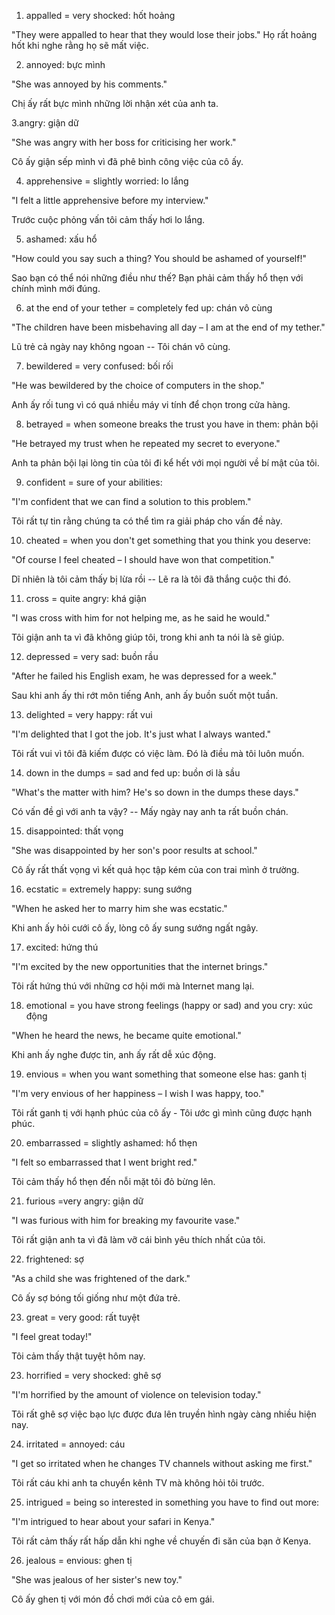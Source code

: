 1. appalled = very shocked: hốt hoảng

"They were appalled to hear that they would lose their jobs."
Họ rất hoảng hốt khi nghe rằng họ sẽ mất việc.

2. annoyed: bực mình

"She was annoyed by his comments."

Chị ấy rất bực mình những lời nhận xét của anh ta.

3.angry: giận dữ

"She was angry with her boss for criticising her work."

Cô ấy giận sếp mình vì đã phê bình công việc của cô ấy.

4. apprehensive = slightly worried: lo lắng

"I felt a little apprehensive before my interview."

Trước cuộc phỏng vấn tôi cảm thấy hơi lo lắng.

5. ashamed: xấu hổ

"How could you say such a thing? You should be ashamed of yourself!"

Sao bạn có thể nói những điều như thế? Bạn phải cảm thấy hổ thẹn với chính mình mới đúng.

6. at the end of your tether = completely fed up: chán vô cùng

"The children have been misbehaving all day – I am at the end of my tether."

Lũ trẻ cả ngày nay không ngoan -- Tôi chán vô cùng.

7. bewildered = very confused: bối rối

"He was bewildered by the choice of computers in the shop."

Anh ấy rối tung vì có quá nhiều máy vi tính để chọn trong cửa hàng.

8. betrayed = when someone breaks the trust you have in them: phản bội

"He betrayed my trust when he repeated my secret to everyone."

Anh ta phản bội lại lòng tin của tôi đi kể hết với mọi người về bí mật của tôi.

9. confident = sure of your abilities:

"I'm confident that we can find a solution to this problem."

Tôi rất tự tin rằng chúng ta có thể tìm ra giải pháp cho vấn đề này.

10. cheated = when you don't get something that you think you deserve:

"Of course I feel cheated – I should have won that competition."

Dĩ nhiên là tôi cảm thấy bị lừa rồi -- Lẽ ra là tôi đã thắng cuộc thi đó.

11. cross = quite angry: khá giận

"I was cross with him for not helping me, as he said he would."

Tôi giận anh ta vì đã không giúp tôi, trong khi anh ta nói là sẽ giúp.

12. depressed = very sad: buồn rầu

"After he failed his English exam, he was depressed for a week."

Sau khi anh ấy thi rớt môn tiếng Anh, anh ấy buồn suốt một tuần.

13. delighted = very happy: rất vui

"I'm delighted that I got the job. It's just what I always wanted."

Tôi rất vui vì tôi đã kiếm được có việc làm. Đó là điều mà tôi luôn muốn.

14. down in the dumps = sad and fed up: buồn ơi là sầu

"What's the matter with him? He's so down in the dumps these days."

Có vấn đề gì với anh ta vậy? -- Mấy ngày nay anh ta rất buồn chán.

15. disappointed: thất vọng

"She was disappointed by her son's poor results at school."

Cô ấy rất thất vọng vì kết quả học tập kém của con trai mình ở trường.

16. ecstatic = extremely happy: sung sướng

"When he asked her to marry him she was ecstatic."

Khi anh ấy hỏi cưới cô ấy, lòng cô ấy sung sướng ngất ngây.

17. excited: hứng thú

"I'm excited by the new opportunities that the internet brings."

Tôi rất hứng thú với những cơ hội mới mà Internet mang lại.

18. emotional = you have strong feelings (happy or sad) and you cry: xúc động

"When he heard the news, he became quite emotional."

Khi anh ấy nghe được tin, anh ấy rất dễ xúc động.

19. envious = when you want something that someone else has: ganh tị

"I'm very envious of her happiness – I wish I was happy, too."

Tôi rất ganh tị với hạnh phúc của cô ấy - Tôi ước gì mình cũng được hạnh phúc.

20. embarrassed = slightly ashamed: hổ thẹn

"I felt so embarrassed that I went bright red."

Tôi cảm thấy hổ thẹn đến nỗi mặt tôi đỏ bừng lên.

21. furious =very angry: giận dữ

"I was furious with him for breaking my favourite vase."

Tôi rất giận anh ta vì đã làm vỡ cái bình yêu thích nhất của tôi.

22. frightened: sợ

"As a child she was frightened of the dark."

Cô ấy sợ bóng tối giống như một đứa trẻ.

23. great = very good: rất tuyệt

"I feel great today!"

Tôi cảm thấy thật tuyệt hôm nay.

23. horrified = very shocked: ghê sợ

"I'm horrified by the amount of violence on television today."

Tôi rất ghê sợ việc bạo lực được đưa lên truyền hình ngày càng nhiều hiện nay.

24. irritated = annoyed: cáu

"I get so irritated when he changes TV channels without asking me first."

Tôi rất cáu khi anh ta chuyển kênh TV mà không hỏi tôi trước.

25. intrigued = being so interested in something you have to find out more:

"I'm intrigued to hear about your safari in Kenya."

Tôi rất cảm thấy rất hấp dẫn khi nghe về chuyến đi săn của bạn ở Kenya.

26. jealous = envious: ghen tị

"She was jealous of her sister's new toy."

Cô ấy ghen tị với món đồ chơi mới của cô em gái.